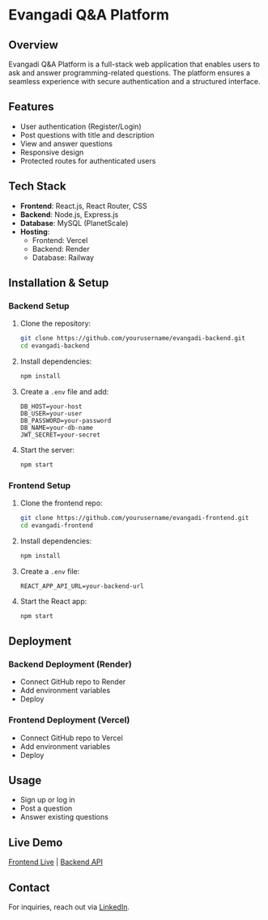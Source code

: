 # Evangadi Q&A Platform

## Overview
Evangadi Q&A Platform is a full-stack web application that enables users to ask and answer programming-related questions. The platform ensures a seamless experience with secure authentication and a structured interface.

## Features
- User authentication (Register/Login)
- Post questions with title and description
- View and answer questions
- Responsive design
- Protected routes for authenticated users

## Tech Stack
- **Frontend**: React.js, React Router, CSS
- **Backend**: Node.js, Express.js
- **Database**: MySQL (PlanetScale)
- **Hosting**:
  - Frontend: Vercel
  - Backend: Render
  - Database: Railway

## Installation & Setup
### Backend Setup
1. Clone the repository:
   ```sh
   git clone https://github.com/yourusername/evangadi-backend.git
   cd evangadi-backend
   ```
2. Install dependencies:
   ```sh
   npm install
   ```
3. Create a `.env` file and add:
   ```env
   DB_HOST=your-host
   DB_USER=your-user
   DB_PASSWORD=your-password
   DB_NAME=your-db-name
   JWT_SECRET=your-secret
   ```
4. Start the server:
   ```sh
   npm start
   ```

### Frontend Setup
1. Clone the frontend repo:
   ```sh
   git clone https://github.com/yourusername/evangadi-frontend.git
   cd evangadi-frontend
   ```
2. Install dependencies:
   ```sh
   npm install
   ```
3. Create a `.env` file:
   ```env
   REACT_APP_API_URL=your-backend-url
   ```
4. Start the React app:
   ```sh
   npm start
   ```

## Deployment
### Backend Deployment (Render)
- Connect GitHub repo to Render
- Add environment variables
- Deploy

### Frontend Deployment (Vercel)
- Connect GitHub repo to Vercel
- Add environment variables
- Deploy

## Usage
- Sign up or log in
- Post a question
- Answer existing questions

## Live Demo
[Frontend Live]([https://your-vercel-url](https://evangadi-qa-platform.netlify.app)) | [Backend API]([https://your-render-url](https://evangadi-qa-platform.onrender.com/api))

## Contact
For inquiries, reach out via [LinkedIn](https://linkedin.com/in/yourprofile).

